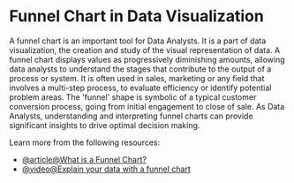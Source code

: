 # Funnel Chart in Data Visualization

A funnel chart is an important tool for Data Analysts. It is a part of data visualization, the creation and study of the visual representation of data. A funnel chart displays values as progressively diminishing amounts, allowing data analysts to understand the stages that contribute to the output of a process or system. It is often used in sales, marketing or any field that involves a multi-step process, to evaluate efficiency or identify potential problem areas. The 'funnel' shape is symbolic of a typical customer conversion process, going from initial engagement to close of sale. As Data Analysts, understanding and interpreting funnel charts can provide significant insights to drive optimal decision making.

Learn more from the following resources:

- [@article@What is a Funnel Chart?](https://www.atlassian.com/data/charts/funnel-chart-complete-guide)
- [@video@Explain your data with a funnel chart](https://www.youtube.com/watch?v=AwFB9Qg96Ek)